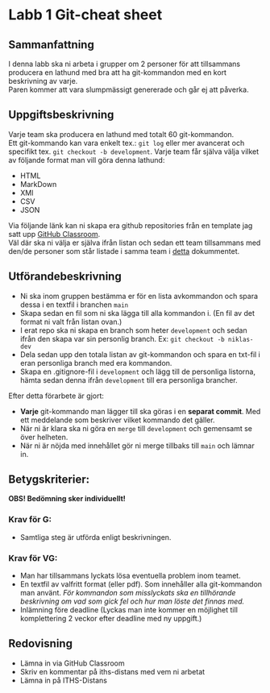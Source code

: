 # Labb 1 Git-cheat sheet

## Sammanfattning
I denna labb ska ni arbeta i grupper om 2 personer för att tillsammans </br> producera en lathund med bra att ha git-kommandon med en kort beskrivning av varje.</br>Paren kommer att vara slumpmässigt genererade och går ej att påverka. </br>

## Uppgiftsbeskrivning

Varje team ska producera en lathund med totalt 60 git-kommandon.</br>
Ett git-kommando kan vara enkelt tex.: `git log` eller mer avancerat och specifikt tex. `git checkout -b development`. </b>
Varje team får själva välja vilket av följande format man vill göra denna lathund:
* HTML
* MarkDown
* XMl
* CSV
* JSON

Via följande länk kan ni skapa era github repositories från en template jag satt upp [GitHub Classroom](https://classroom.github.com/a/vpk2lsnb).</br> Väl där ska ni välja er själva ifrån listan och sedan ett team tillsammans med den/de personer som står listade i samma team i [detta](./../files/grupperLabb1.pdf) dokummentet.</br>

## Utförandebeskrivning
*  Ni ska inom gruppen bestämma er för en lista avkommandon och spara dessa i en textfil i branchen `main`
*  Skapa sedan en fil som ni ska lägga till alla kommandon i. (En fil av det format ni valt från listan ovan.)
* I erat repo ska ni skapa en branch som heter `development` och sedan ifrån den skapa var sin personlig branch. Ex: `git checkout -b niklas-dev`</br>
* Dela sedan upp den totala listan av git-kommandon och spara en txt-fil i eran personliga branch med era kommandon.
* Skapa en .gitignore-fil i `development` och lägg till de personliga listorna, hämta sedan denna ifrån `development` till era personliga brancher.
  
Efter detta förarbete är gjort:
* **Varje** git-kommando man lägger till ska göras i en **separat commit**. Med ett meddelande som beskriver vilket kommando det gäller.
* När ni är klara ska ni göra en `merge` till `development` och gemensamt se över helheten.
* När ni är nöjda med innehållet gör ni merge tillbaks till `main` och lämnar in.

## Betygskriterier:
**OBS! Bedömning sker individuellt!**
### Krav för G:
* Samtliga steg är utförda enligt beskrivningen.
### Krav för VG:
* Man har tillsammans lyckats lösa eventuella problem inom teamet.
* En textfil av valfritt format (eller pdf). Som innehåller alla git-kommandon man använt. _För kommandon som misslyckats ska en tillhörande beskrivning om vad som gick fel och hur man löste det finnas med._
* Inlämning före deadline (Lyckas man inte kommer en möjlighet till komplettering 2 veckor efter deadline med ny uppgift.)


## Redovisning
* Lämna in via GitHub Classroom
* Skriv en kommentar på iths-distans med vem ni arbetat
* Lämna in på ITHS-Distans
